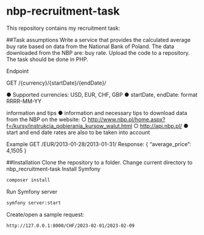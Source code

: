 # nbp-recruitment-task
This repository contains my recruitment task:

##Task assumptions
Write a service that provides the calculated average buy rate based on data from the National Bank of
Poland. The data downloaded from the NBP are: buy rate. Upload the code to a repository. The task
should be done in PHP.

Endpoint

GET /{currency}/{startDate}/{endDate}/

● Supported currencies: USD, EUR, CHF, GBP
● startDate, endDate: format RRRR-MM-YY

information and tips
● information and necessary tips to download data from the NBP on the website:
○ http://www.nbp.pl/home.aspx?f=/kursy/instrukcja_pobierania_kursow_walut.html
○ http://api.nbp.pl/
● start and end date rates are also to be taken into account

Example
GET /EUR/2013-01-28/2013-01-31/
Response:
{
“average_price”: 4,1505
}

##Installation
Clone the repository to a folder.
Change current directory to nbp_recruitment-task
Install Symfony
```bash
composer install
```
Run Symfony server
```bash
symfony server:start
```

Create/open a sample request:
```bash
http://127.0.0.1:8000/CHF/2023-02-01/2023-02-09
```

